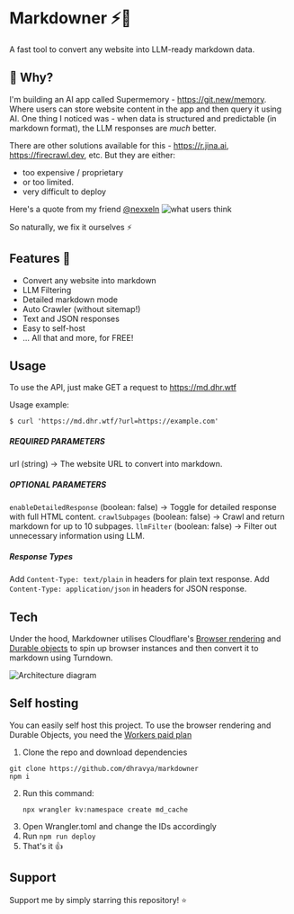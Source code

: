 # Markdowner ⚡📝

A fast tool to convert any website into LLM-ready markdown data.

## 👀 Why?

I'm building an AI app called Supermemory - https://git.new/memory. Where users can store website content in the app and then query it using AI. One thing I noticed was - when data is structured and predictable (in markdown format), the LLM responses are *much* better.

There are other solutions available for this - https://r.jina.ai, https://firecrawl.dev, etc. But they are either:
- too expensive / proprietary
- or too limited.
- very difficult to deploy

Here's a quote from my friend [@nexxeln](https://github.com/nexxeln)
![what users think](https://i.dhr.wtf/r/Clipboard_May_9,_2024_at_12.35 AM.png)

So naturally, we fix it ourselves ⚡

## Features 🚀

- Convert any website into markdown
- LLM Filtering
- Detailed markdown mode
- Auto Crawler (without sitemap!)
- Text and JSON responses
- Easy to self-host
- ... All that and more, for FREE!

## Usage
To use the API, just make GET a request to https://md.dhr.wtf

Usage example:
```
$ curl 'https://md.dhr.wtf/?url=https://example.com'
```

##### *REQUIRED PARAMETERS*

url (string)          -> The website URL to convert into markdown.

##### *OPTIONAL PARAMETERS*

`enableDetailedResponse` (boolean: false)  -> Toggle for detailed response with full HTML content.
`crawlSubpages`         (boolean: false)  -> Crawl and return markdown for up to 10 subpages.
`llmFilter`             (boolean: false)  -> Filter out unnecessary information using LLM.

##### *Response Types*
Add `Content-Type: text/plain` in headers for plain text response.
Add `Content-Type: application/json` in headers for JSON response.


## Tech

Under the hood, Markdowner utilises Cloudflare's [Browser rendering](https://developers.cloudflare.com/browser-rendering/) and [Durable objects](https://developers.cloudflare.com/durable-objects/) to spin up browser instances and then convert it to markdown using Turndown.



![Architecture diagram](https://i.dhr.wtf/r/Clipboard_May_9,_2024_at_12.25 AM.png)


## Self hosting

You can easily self host this project. To use the browser rendering and Durable Objects, you need the [Workers paid plan](https://developers.cloudflare.com/workers-ai/platform/pricing/)

1. Clone the repo and download dependencies
```
git clone https://github.com/dhravya/markdowner
npm i
```
2. Run this command:
   ```
   npx wrangler kv:namespace create md_cache
   ```
3. Open Wrangler.toml and change the IDs accordingly
4. Run `npm run deploy`
5. That's it 👍

## Support
Support me by simply starring this repository! ⭐
